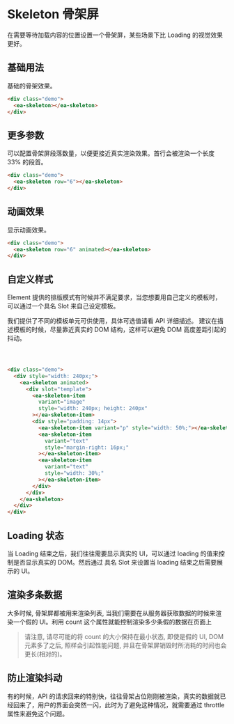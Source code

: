 <script setup>
import { onMounted } from 'vue'

onMounted(() => {
    import('../index.js')
    import('./index.scss')
})
</script>

# Skeleton 骨架屏

在需要等待加载内容的位置设置一个骨架屏，某些场景下比 Loading 的视觉效果更好。

## 基础用法

基础的骨架效果。

<div class="demo">
    <ea-skeleton></ea-skeleton>
</div>

```html
<div class="demo">
  <ea-skeleton></ea-skeleton>
</div>
```

## 更多参数

可以配置骨架屏段落数量，以便更接近真实渲染效果。首行会被渲染一个长度 33% 的段首。

<div class="demo">
    <ea-skeleton row="6"></ea-skeleton>
</div>

```html
<div class="demo">
  <ea-skeleton row="6"></ea-skeleton>
</div>
```

## 动画效果

显示动画效果。

<div class="demo">
    <ea-skeleton row="6" animated></ea-skeleton>
</div>

```html
<div class="demo">
  <ea-skeleton row="6" animated></ea-skeleton>
</div>
```

## 自定义样式

Element 提供的排版模式有时候并不满足要求，当您想要用自己定义的模板时，可以通过一个具名 Slot 来自己设定模板。

我们提供了不同的模板单元可供使用，具体可选值请看 API 详细描述。 建议在描述模板的时候，尽量靠近真实的 DOM 结构，这样可以避免 DOM 高度差距引起的抖动。

<div class="demo">
    <div style="width: 240px;">
        <ea-skeleton animated>
            <div slot="template">
                <ea-skeleton-item variant="image" style="width: 240px; height: 240px" ></ea-skeleton-item>
                <div style="padding: 14px">
                    <ea-skeleton-item variant="p" style="width: 50%;"></ea-skeleton-item>
                    <ea-skeleton-item variant="text" style="margin-right: 16px;"></ea-skeleton-item>
                    <ea-skeleton-item variant="text" style="width: 30%;"></ea-skeleton-item>
                </div>
            </div>        
        </ea-skeleton>
    </div>
</div>

```html
<div class="demo">
  <div style="width: 240px;">
    <ea-skeleton animated>
      <div slot="template">
        <ea-skeleton-item
          variant="image"
          style="width: 240px; height: 240px"
        ></ea-skeleton-item>
        <div style="padding: 14px">
          <ea-skeleton-item variant="p" style="width: 50%;"></ea-skeleton-item>
          <ea-skeleton-item
            variant="text"
            style="margin-right: 16px;"
          ></ea-skeleton-item>
          <ea-skeleton-item
            variant="text"
            style="width: 30%;"
          ></ea-skeleton-item>
        </div>
      </div>
    </ea-skeleton>
  </div>
</div>
```

## Loading 状态

当 Loading 结束之后，我们往往需要显示真实的 UI，可以通过 loading 的值来控制是否显示真实的 DOM。然后通过 具名 Slot 来设置当 loading 结束之后需要展示的 UI。

## 渲染多条数据

大多时候, 骨架屏都被用来渲染列表, 当我们需要在从服务器获取数据的时候来渲染一个假的 UI。利用 count 这个属性就能控制渲染多少条假的数据在页面上

> 请注意, 请尽可能的将 count 的大小保持在最小状态, 即使是假的 UI, DOM 元素多了之后, 照样会引起性能问题, 并且在骨架屏销毁时所消耗的时间也会更长(相对的)。

## 防止渲染抖动

有的时候，API 的请求回来的特别快，往往骨架占位刚刚被渲染，真实的数据就已经回来了，用户的界面会突然一闪，此时为了避免这种情况，就需要通过 throttle 属性来避免这个问题。
